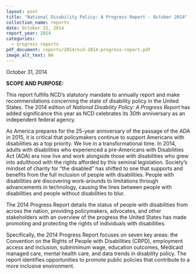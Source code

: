 ```yaml
---
layout: post
title: "National Disability Policy: A Progress Report - October 2014"
collection_name: reports
date: October 31, 2014
report_year: 2014
categories:
  - progress reports
pdf_document: reports/2014/ncd-2014-progress-report.pdf
image_alt_text: NA
---
```

October 31, 2014

**SCOPE AND PURPOSE:**

This report fulfills NCD’s statutory mandate to annually report and make recommendations concerning the state of disability policy in the United States. The 2014 edition of *National Disability Policy: A Progress Report* has added significance this year as NCD celebrates its 30th anniversary as an independent federal agency.

As America prepares for the 25-year anniversary of the passage of the ADA in 2015, it is critical that policymakers continue to support Americans with disabilities as a top priority. We live in a transformational time. In 2014, adults with disabilities who experienced a pre-Americans with Disabilities Act (ADA) era now live and work alongside those with disabilities who grew into adulthood with the rights afforded by this seminal legislation. Society’s mindset of charity for “the disabled” has shifted to one that supports and benefits from the full inclusion of people with disabilities. People with disabilities are discovering work-arounds to limitations through advancements in technology, causing the lines between people with disabilities and people without disabilities to blur.

The 2014 Progress Report details the status of people with disabilities from across the nation, providing policymakers, advocates, and other stakeholders with an overview of the progress the United States has made promoting and protecting the rights of individuals with disabilities.

Specifically, the 2014 Progress Report focuses on seven key areas: the Convention on the Rights of People with Disabilities (CRPD), employment access and inclusion, subminimum wage, education outcomes, Medicaid managed care, mental health care, and data trends in disability policy. The report identifies opportunities to promote public policies that contribute to a more inclusive environment.